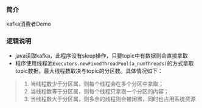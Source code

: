 ### 简介
kafka消费者Demo

### 逻辑说明

* java读取kafka，此程序没有sleep操作，只要topic中有数据则会直接拿取
* 程序使用线程池`Executors.newFixedThreadPool(a_numThreads)`的方式拿取topic数据，最大线程数取决与topic的分区数。具体情况如下：   
> 1. 当线程数少于分区属，则每个线程会在多个分区中拿取；   
> 2. 当线程数等于分区属，则每个线程只拿取一个分区的内容；   
> 3. 当线程数大于分区属，则多余的线程则会被闲置，同时也占用系统资源